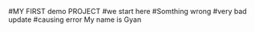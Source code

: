 #MY FIRST demo PROJECT
#we start here
#Somthing wrong
#very bad update
#causing error
My name is Gyan
